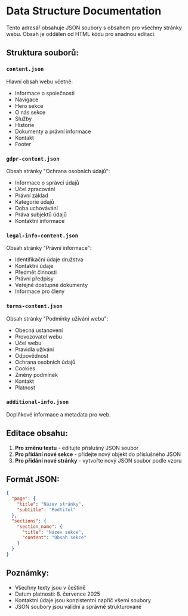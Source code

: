 # Data Structure Documentation

Tento adresář obsahuje JSON soubory s obsahem pro všechny stránky webu. Obsah je oddělen od HTML kódu pro snadnou editaci.

## Struktura souborů:

### `content.json`
Hlavní obsah webu včetně:
- Informace o společnosti
- Navigace
- Hero sekce
- O nás sekce
- Služby
- Historie
- Dokumenty a právní informace
- Kontakt
- Footer

### `gdpr-content.json`
Obsah stránky "Ochrana osobních údajů":
- Informace o správci údajů
- Účel zpracování
- Právní základ
- Kategorie údajů
- Doba uchovávání
- Práva subjektů údajů
- Kontaktní informace

### `legal-info-content.json`
Obsah stránky "Právní informace":
- Identifikační údaje družstva
- Kontaktní údaje
- Předmět činnosti
- Právní předpisy
- Veřejně dostupné dokumenty
- Informace pro členy

### `terms-content.json`
Obsah stránky "Podmínky užívání webu":
- Obecná ustanovení
- Provozovatel webu
- Účel webu
- Pravidla užívání
- Odpovědnost
- Ochrana osobních údajů
- Cookies
- Změny podmínek
- Kontakt
- Platnost

### `additional-info.json`
Doplňkové informace a metadata pro web.

## Editace obsahu:

1. **Pro změnu textu** - editujte příslušný JSON soubor
2. **Pro přidání nové sekce** - přidejte nový objekt do příslušného JSON
3. **Pro přidání nové stránky** - vytvořte nový JSON soubor podle vzoru

## Formát JSON:

```json
{
  "page": {
    "title": "Název stránky",
    "subtitle": "Podtitul"
  },
  "sections": {
    "section_name": {
      "title": "Název sekce",
      "content": "Obsah sekce"
    }
  }
}
```

## Poznámky:

- Všechny texty jsou v češtině
- Datum platnosti: 8. července 2025
- Kontaktní údaje jsou konzistentní napříč všemi soubory
- JSON soubory jsou validní a správně strukturované
